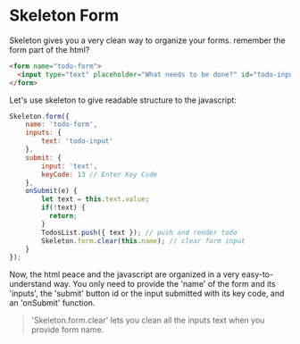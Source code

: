 # Skeleton Form

Skeleton gives you a very clean way to organize your forms.
remember the form part of the html?
```html
<form name="todo-form">
  <input type="text" placeholder="What needs to be done?" id="todo-input" />
</form>
```

Let's use skeleton to give readable structure to the javascript:
```js
Skeleton.form({
    name: 'todo-form',
    inputs: {
        text: 'todo-input'
    },
    submit: {
        input: 'text',
        keyCode: 13 // Enter Key Code
    },
    onSubmit(e) {
        let text = this.text.value;
        if(!text) {
          return;
        }
        TodosList.push({ text }); // push and render todo
        Skeleton.form.clear(this.name); // clear form input
    }
});
```

Now, the html peace and the javascript are organized in a very easy-to-understand way.
You only need to provide the 'name' of the form and its 'inputs', the 'submit' button
id or the input submitted with its key code, and an 'onSubmit' function.
> 'Skeleton.form.clear' lets you clean all the inputs text when you provide form name.
